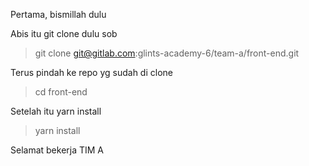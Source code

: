 Pertama, bismillah dulu

Abis itu git clone dulu sob
> git clone git@gitlab.com:glints-academy-6/team-a/front-end.git

Terus pindah ke repo yg sudah di clone
> cd front-end

Setelah itu yarn install
> yarn install

Selamat bekerja
TIM A
